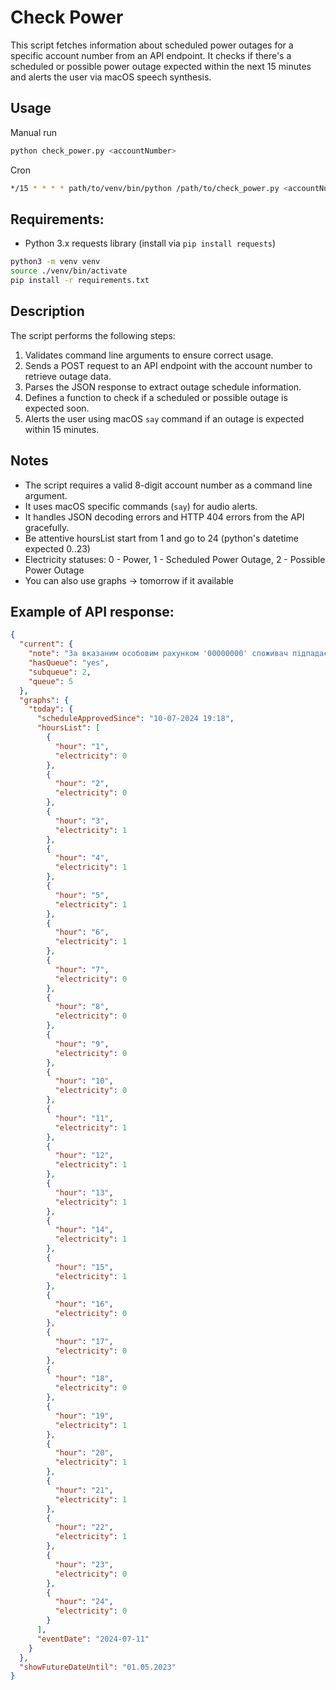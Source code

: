 # Check Power

This script fetches information about scheduled power outages for a specific account number
from an API endpoint. It checks if there's a scheduled or possible power outage expected
within the next 15 minutes and alerts the user via macOS speech synthesis.

## Usage

Manual run

```bash
python check_power.py <accountNumber>
```

Cron

```bash
*/15 * * * * path/to/venv/bin/python /path/to/check_power.py <accountNumber>
```

## Requirements:

- Python 3.x requests library (install via `pip install requests`)

```bash
python3 -m venv venv
source ./venv/bin/activate
pip install -r requirements.txt
```

## Description

The script performs the following steps:

1. Validates command line arguments to ensure correct usage.
2. Sends a POST request to an API endpoint with the account number to retrieve outage data.
3. Parses the JSON response to extract outage schedule information.
4. Defines a function to check if a scheduled or possible outage is expected soon.
5. Alerts the user using macOS `say` command if an outage is expected within 15 minutes.

## Notes

- The script requires a valid 8-digit account number as a command line argument.
- It uses macOS specific commands (`say`) for audio alerts.
- It handles JSON decoding errors and HTTP 404 errors from the API gracefully.
- Be attentive hoursList start from 1 and go to 24 (python's datetime expected 0..23)
- Electricity statuses: 0 - Power, 1 - Scheduled Power Outage, 2 - Possible Power Outage
- You can also use graphs -> tomorrow if it available

## Example of API response:

```json
{
  "current": {
    "note": "За вказаним особовим рахунком '00000000' споживач підпадає під чергу '5.2' Графіку погодинних вимкнень(ГПВ)",
    "hasQueue": "yes",
    "subqueue": 2,
    "queue": 5
  },
  "graphs": {
    "today": {
      "scheduleApprovedSince": "10-07-2024 19:18",
      "hoursList": [
        {
          "hour": "1",
          "electricity": 0
        },
        {
          "hour": "2",
          "electricity": 0
        },
        {
          "hour": "3",
          "electricity": 1
        },
        {
          "hour": "4",
          "electricity": 1
        },
        {
          "hour": "5",
          "electricity": 1
        },
        {
          "hour": "6",
          "electricity": 1
        },
        {
          "hour": "7",
          "electricity": 0
        },
        {
          "hour": "8",
          "electricity": 0
        },
        {
          "hour": "9",
          "electricity": 0
        },
        {
          "hour": "10",
          "electricity": 0
        },
        {
          "hour": "11",
          "electricity": 1
        },
        {
          "hour": "12",
          "electricity": 1
        },
        {
          "hour": "13",
          "electricity": 1
        },
        {
          "hour": "14",
          "electricity": 1
        },
        {
          "hour": "15",
          "electricity": 1
        },
        {
          "hour": "16",
          "electricity": 0
        },
        {
          "hour": "17",
          "electricity": 0
        },
        {
          "hour": "18",
          "electricity": 0
        },
        {
          "hour": "19",
          "electricity": 1
        },
        {
          "hour": "20",
          "electricity": 1
        },
        {
          "hour": "21",
          "electricity": 1
        },
        {
          "hour": "22",
          "electricity": 1
        },
        {
          "hour": "23",
          "electricity": 0
        },
        {
          "hour": "24",
          "electricity": 0
        }
      ],
      "eventDate": "2024-07-11"
    }
  },
  "showFutureDateUntil": "01.05.2023"
}
```
